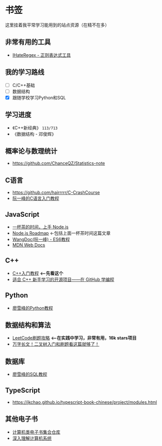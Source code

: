 # 书签  
这里挂着我平常学习能用到的站点资源（在精不在多）  

## 非常有用的工具  
* [IHateRegex - 正则表达式工具](https://ihateregex.io/)  

## 我的学习路线  
  - [ ] C/C++基础
  - [ ] 数据结构
  - [x] 跟随学校学习Python和SQL  

## 学习进度  
  * 《C++新经典》 ```113/713```  
  * 《数据结构 - 邓俊辉》

## 概率论与数理统计  
* https://github.com/ChanceQZ/Statistics-note  

## C语言  
* https://github.com/hairrrrr/C-CrashCourse  
* [阮一峰的C语言入门教程](https://wangdoc.com/clang/intro.html)    

## JavaScript  
* [一杯茶的时间，上手 Node.js](https://zhuanlan.zhihu.com/p/97413574)  
* [Node.js Roadmap](https://github.com/tuture-dev/nodejs-roadmap) <-包括上面一杯茶时间这篇文章  
* [WangDoc(阮一峰) - ES6教程](https://wangdoc.com/es6/)  
* [MDN Web Docs](https://developer.mozilla.org/zh-CN/)  

## C++  
* [C++入门教程](https://github.com/AnkerLeng/Cpp-0-1-Resource)  **<--先看这个**
* [适合 C++ 新手学习的开源项目——在 GitHub 学编程](https://zhuanlan.zhihu.com/p/273682109)  

## Python  
* [廖雪峰的Python教程](https://www.liaoxuefeng.com/wiki/1016959663602400)  

## 数据结构和算法    
* [LeetCode刷题攻略](https://github.com/youngyangyang04/leetcode-master)  **<--在实践中学习，非常有用，16k stars项目**
* [万字长文！二叉树入门和刷题看这篇就够了！](https://zhuanlan.zhihu.com/p/136758152)  

## 数据库  
* [廖雪峰的SQL教程](https://www.liaoxuefeng.com/wiki/1177760294764384)  

## TypeScript  
* https://jkchao.github.io/typescript-book-chinese/project/modules.html  

## 其他电子书  
* [计算机类电子书集合仓库](https://github.com/iamshuaidi/CS-Book#%E8%AE%A1%E7%AE%97%E6%9C%BA%E5%9F%BA%E7%A1%80)  
* [深入理解计算机系统](https://hansimov.gitbook.io/csapp/)  
